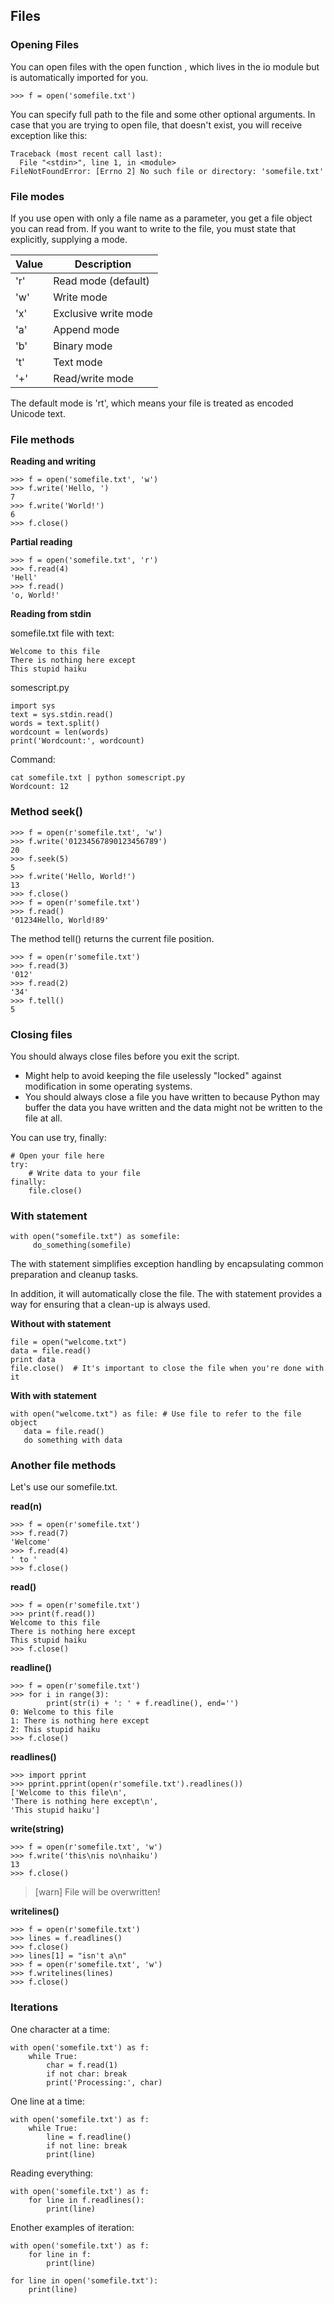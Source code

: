 ## Files

### Opening Files

You can open files with the open function , which lives in the io module but is automatically imported for you.

```
>>> f = open('somefile.txt')
```

You can specify full path to the file and some other optional arguments. In case that you are trying to open file, that doesn't exist, you will receive exception like this:

```
Traceback (most recent call last):
  File "<stdin>", line 1, in <module>
FileNotFoundError: [Errno 2] No such file or directory: 'somefile.txt'
```

### File modes

If you use open with only a file name as a parameter, you get a file object you can read from. If you want to write to the file, you must state that explicitly, supplying a mode.

| Value  | Description  |
|---|---|
| 'r'  | Read mode (default)  |
|  'w' |  Write mode |
|  'x' |  Exclusive write mode |
|  'a' |  Append mode |
|  'b' |  Binary mode |
|  't' | Text mode |
|  '+' | Read/write mode|

The default mode is 'rt', which means your file is treated as encoded Unicode text. 


### File methods

**Reading and writing**

```
>>> f = open('somefile.txt', 'w')
>>> f.write('Hello, ')
7
>>> f.write('World!')
6
>>> f.close()
```

**Partial reading**

```
>>> f = open('somefile.txt', 'r')
>>> f.read(4)
'Hell'
>>> f.read()
'o, World!'
```

**Reading from stdin**

somefile.txt file with text:

```
Welcome to this file
There is nothing here except
This stupid haiku
```

somescript.py

```
import sys
text = sys.stdin.read()
words = text.split()
wordcount = len(words)
print('Wordcount:', wordcount)
```

Command:

```
cat somefile.txt | python somescript.py
Wordcount: 12
```

### Method seek()

```
>>> f = open(r'somefile.txt', 'w')
>>> f.write('01234567890123456789')
20
>>> f.seek(5)
5
>>> f.write('Hello, World!')
13
>>> f.close()
>>> f = open(r'somefile.txt')
>>> f.read()
'01234Hello, World!89'
```

The method tell() returns the current file position.

```
>>> f = open(r'somefile.txt')
>>> f.read(3)
'012'
>>> f.read(2)
'34'
>>> f.tell()
5      
```

### Closing files

You should always close files before you exit the script.

* Might help to avoid keeping the file uselessly "locked" against modification in some operating systems.
* You should always close a file you have written to because Python may buffer the data you have written and the data might not be written to the file at all.

You can use try, finally:

```
# Open your file here
try:
    # Write data to your file
finally:
    file.close()
```

### With statement

```
with open("somefile.txt") as somefile:
     do_something(somefile)
```

The with statement simplifies exception handling by encapsulating common
preparation and cleanup tasks.

In addition, it will automatically close the file. The with statement provides a way for ensuring that a clean-up is always used.


**Without with statement**

```
file = open("welcome.txt")
data = file.read()
print data
file.close()  # It's important to close the file when you're done with it
```

**With with statement**

```
with open("welcome.txt") as file: # Use file to refer to the file object
   data = file.read()
   do something with data
```

### Another file methods

Let's use our somefile.txt.


**read(n)**

```
>>> f = open(r'somefile.txt')
>>> f.read(7)
'Welcome'
>>> f.read(4)
' to '
>>> f.close()
```

**read()**

```
>>> f = open(r'somefile.txt')
>>> print(f.read())
Welcome to this file
There is nothing here except
This stupid haiku
>>> f.close()
```

**readline()**

```
>>> f = open(r'somefile.txt')
>>> for i in range(3):
        print(str(i) + ': ' + f.readline(), end='')
0: Welcome to this file
1: There is nothing here except
2: This stupid haiku
>>> f.close()
```

**readlines()**

```
>>> import pprint
>>> pprint.pprint(open(r'somefile.txt').readlines())
['Welcome to this file\n',
'There is nothing here except\n',
'This stupid haiku']
```

**write(string)**

```
>>> f = open(r'somefile.txt', 'w')
>>> f.write('this\nis no\nhaiku')
13
>>> f.close()
```

>[warn] File will be overwritten!

**writelines()**

```
>>> f = open(r'somefile.txt')
>>> lines = f.readlines()
>>> f.close()
>>> lines[1] = "isn't a\n"
>>> f = open(r'somefile.txt', 'w')
>>> f.writelines(lines)
>>> f.close()
```

### Iterations

One character at a time:

```
with open('somefile.txt') as f:
    while True:
        char = f.read(1)
        if not char: break
        print('Processing:', char)
```

One line at a time:

```
with open('somefile.txt') as f:
    while True:
        line = f.readline()
        if not line: break
        print(line)    
```

Reading everything:

```
with open('somefile.txt') as f:
    for line in f.readlines():
        print(line)
```

Enother examples of iteration:

```
with open('somefile.txt') as f:
    for line in f:
        print(line)
```

```
for line in open('somefile.txt'):
    print(line)
```